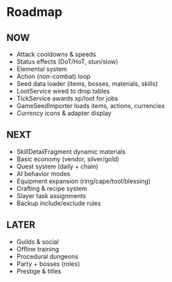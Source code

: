 # Roadmap

## NOW
- Attack cooldowns & speeds
- Status effects (DoT/HoT, stun/slow)
- Elemental system
- Action (non-combat) loop
- Seed data loader (items, bosses, materials, skills)
- LootService wired to drop tables
- TickService awards xp/loot for jobs
- GameSeedImporter loads items, actions, currencies
- Currency icons & adapter display

## NEXT
- SkillDetailFragment dynamic materials
- Basic economy (vendor, silver/gold)
- Quest system (daily + chain)
- AI behavior modes
- Equipment expansion (ring/cape/tool/blessing)
- Crafting & recipe system
- Slayer task assignments
- Backup include/exclude rules

## LATER
- Guilds & social
- Offline training
- Procedural dungeons
- Party + bosses (roles)
- Prestige & titles
